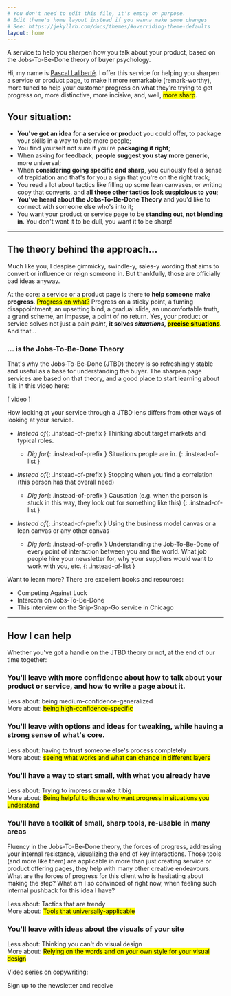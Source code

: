 ```yaml
---
# You don't need to edit this file, it's empty on purpose.
# Edit theme's home layout instead if you wanna make some changes
# See: https://jekyllrb.com/docs/themes/#overriding-theme-defaults
layout: home
---
```


<div class="intro" markdown="1">
A service to help you sharpen how you talk about your product, based on the Jobs-To-Be-Done theory of buyer psychology.
</div>

Hi, my name is [Pascal Laliberté](https://pascallaliberte.me). I offer this service for helping you sharpen a service or product page, to make it more remarkable (remark-worthy), more tuned to help your customer progress on what they're trying to get progress on, more distinctive, more incisive, and, well, <mark>more sharp</mark>.

## Your situation:

* **You've got an idea for a service or product** you could offer, to package your skills in a way to help more people;
* You find yourself not sure if you're **packaging it right**;
* When asking for feedback, **people suggest you stay more generic**, more universal;
* When **considering going specific and sharp**, you curiously feel a sense of trepidation and that's for you a sign that you're on the right track;
* You read a lot about tactics like filling up some lean canvases, or writing copy that converts, and **all those other tactics look suspicious to you**;
* **You've heard about the Jobs-To-Be-Done Theory** and you'd like to connect with someone else who's into it;
* You want your product or service page to be **standing out, not blending in**. You don't want it to be dull, you want it to be sharp!

---

## The theory behind the approach...

Much like you, I despise gimmicky, swindle-y, sales-y wording that aims to convert or influence or reign someone in. But thankfully, those are officially bad ideas anyway.

At the core: a service or a product page is there to **help someone make progress**. <mark>Progress on what?</mark> Progress on a sticky point, a fuming disappointment, an upsetting bind, a gradual slide, an uncomfortable truth, a grand scheme, an impasse, a point of no return. Yes, your product or service solves not just a pain _point_, **it solves _situations_, <mark>precise situations</mark>**. And that...

### ... is the Jobs-To-Be-Done Theory

That's why the Jobs-To-Be-Done (JTBD) theory is so refreshingly stable and useful as a base for understanding the buyer. The sharpen.page services are based on that theory, and a good place to start learning about it is in this video here:

[ video ]

How looking at your service through a JTBD lens differs from other ways of looking at your service.

* *Instead of*{: .instead-of-prefix } Thinking about target markets and typical roles.
  * *Dig for*{: .instead-of-prefix } Situations people are in.
{: .instead-of-list }

* *Instead of*{: .instead-of-prefix } Stopping when you find a correlation (this person has that overall need)
  * *Dig for*{: .instead-of-prefix } Causation (e.g. when the person is stuck in this way, they look out for something like this)
{: .instead-of-list }

* *Instead of*{: .instead-of-prefix } Using the business model canvas or a lean canvas or any other canvas
  * *Dig for*{: .instead-of-prefix } Understanding the Job-To-Be-Done of every point of interaction between you and the world. What job people hire your newsletter for, why your suppliers would want to work with you, etc.
{: .instead-of-list }

Want to learn more? There are excellent books and resources:

- Competing Against Luck
- Intercom on Jobs-To-Be-Done
- This interview on the Snip-Snap-Go service in Chicago

---

## How I can help

Whether you've got a handle on the JTBD theory or not, at the end of our time together:

### You'll leave with more confidence about how to talk about your product or service, and how to write a page about it.

Less about: being medium-confidence-generalized  
More about: <mark>being high-confidence-specific</mark>

### You'll leave with options and ideas for tweaking, while having a strong sense of what's core.

Less about: having to trust someone else's process completely  
More about: <mark>seeing what works and what can change in different layers</mark>

### You'll have a way to start small, with what you already have

Less about: Trying to impress or make it big  
More about: <mark>Being helpful to those who want progress in situations you understand</mark>

### You'll have a toolkit of small, sharp tools, re-usable in many areas

Fluency in the Jobs-To-Be-Done theory, the forces of progress, addressing your internal resistance, visualizing the end of key interactions. Those tools (and more like them) are applicable in more than just creating service or product offering pages, they help with many other creative endeavours. What are the forces of progress for this client who is hesitating about making the step? What am I so convinced of right now, when feeling such internal pushback for this idea I have?

Less about: Tactics that are trendy  
More about: <mark>Tools that universally-applicable</mark>

### You'll leave with ideas about the visuals of your site

Less about: Thinking you can't do visual design  
More about: <mark>Relying on the words and on your own style for your visual design</mark>

Video series on copywriting:

Sign up to the newsletter and receive 

